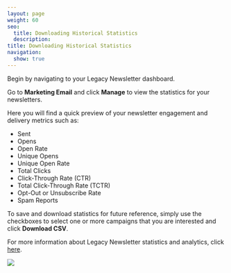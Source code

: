 ```yaml
---
layout: page
weight: 60
seo:
  title: Downloading Historical Statistics
  description:
title: Downloading Historical Statistics
navigation:
  show: true
---
```


Begin by navigating to your Legacy Newsletter dashboard.

Go to **Marketing Email** and click **Manage** to view the statistics for your newsletters.

Here you will find a quick preview of your newsletter engagement and delivery metrics such as:

* Sent
* Opens
* Open Rate
* Unique Opens
* Unique Open Rate
* Total Clicks
* Click-Through Rate (CTR)
* Total Click-Through Rate (TCTR)
* Opt-Out or Unsubscribe Rate
* Spam Reports

To save and download statistics for future reference, simply use the checkboxes to select one or more campaigns that you are interested and click **Download CSV**.

For more information about Legacy Newsletter statistics and analytics, click [here]({{root_url}}/User_Guide/Legacy_Features/Marketing_Emails/analytics.html).

![]({{root_url}}/images/download_historical_stats.gif)

